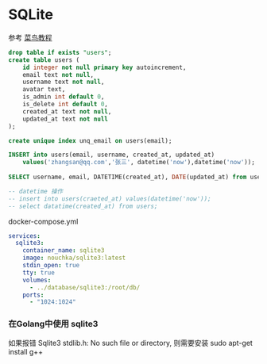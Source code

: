 # SQLite

参考 [菜鸟教程](https://www.runoob.com/sqlite/sqlite-create-database.html)


``` SQL
drop table if exists "users";
create table users (
    id integer not null primary key autoincrement,
    email text not null,
    username text not null,
    avatar text,
    is_admin int default 0,
    is_delete int default 0,
    created_at text not null,
    updated_at text not null
);

create unique index unq_email on users(email); 

INSERT into users(email, username, created_at, updated_at) 
	values('zhangsan@qq.com','张三', datetime('now'),datetime('now'));
	
SELECT username, email, DATETIME(created_at), DATE(updated_at) from users;  

-- datetime 操作
-- insert into users(craeted_at) values(datetime('now'));
-- select datatime(created_at) from users;
```

docker-compose.yml
``` yml
services: 
  sqlite3:
    container_name: sqlite3
    image: nouchka/sqlite3:latest
    stdin_open: true
    tty: true
    volumes:
      - ../database/sqlite3:/root/db/
    ports:
      - "1024:1024"
```

### 在Golang中使用 sqlite3
如果报错 Sqlite3 stdlib.h: No such file or directory,
则需要安装 sudo apt-get install g++